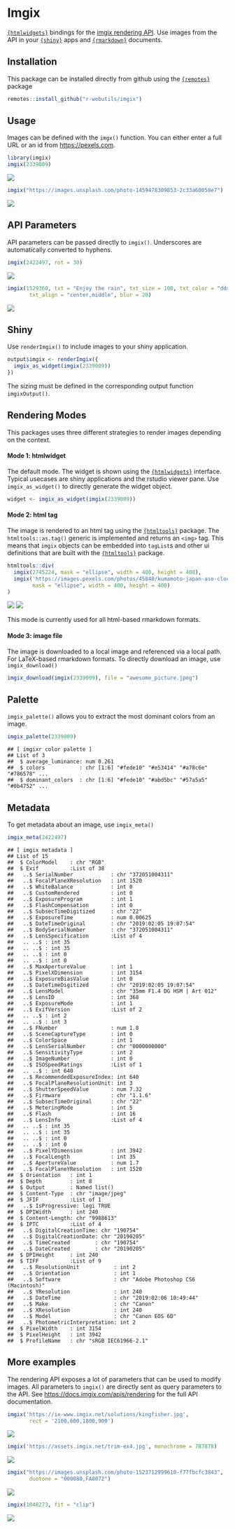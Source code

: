 
# Imgix

[`{htmlwidgets}`](https://www.htmlwidgets.org/) bindings for the [imgix
rendering API](https://docs.imgix.com/apis/rendering). Use images from
the API in your [`{shiny}`](https://shiny.rstudio.com/) apps and
[`{rmarkdown}`](https://rmarkdown.rstudio.com/) documents.

## Installation

This package can be installed directly from github using the
[`{remotes}`](https://remotes.r-lib.org/) package

``` r
remotes::install_github("r-webutils/imgix")
```

## Usage

Images can be defined with the `imgx()` function. You can either enter a
full URL or an id from <https://pexels.com>.

``` r
library(imgix)
imgix(2339009)
```

<img src="https://images.pexels.com/photos/2339009/pexels-photo-2339009.jpeg?fit=crop&amp;h=415&amp;w=830"/>

``` r
imgix("https://images.unsplash.com/photo-1459478309853-2c33a60058e7")
```

<img src="https://images.unsplash.com/photo-1459478309853-2c33a60058e7?fit=crop&amp;h=415&amp;w=830"/>

## API Parameters

API parameters can be passed directly to `imgix()`. Underscores are
automatically converted to hyphens.

``` r
imgix(2422497, rot = 30)
```

<img src="https://images.pexels.com/photos/2422497/pexels-photo-2422497.jpeg?fit=crop&amp;rot=30&amp;h=415&amp;w=830"/>

``` r
imgix(1529360, txt = "Enjoy the rain", txt_size = 100, txt_color = "ddd", 
       txt_align = "center,middle", blur = 20)
```

<img src="https://images.pexels.com/photos/1529360/pexels-photo-1529360.jpeg?fit=crop&amp;txt=Enjoy%20the%20rain&amp;txt-size=100&amp;txt-color=ddd&amp;txt-align=center,middle&amp;blur=20&amp;h=415&amp;w=830"/>

## Shiny

Use `renderImgix()` to include images to your shiny application.

``` r
output$imgix <- renderImgix({
  imgix_as_widget(imgix(2339009))
})
```

The sizing must be defined in the corresponding output function
`imgixOutput()`.

## Rendering Modes

This packages uses three different strategies to render images depending
on the context.

#### Mode 1: htmlwidget

The default mode. The widget is shown using the
[`{htmlwidgets}`](https://www.htmlwidgets.org/) interface. Typical
usecases are shiny applications and the rstudio viewer pane. Use
`imgix_as_widget()` to directly generate the widget object.

``` r
widget <- imgix_as_widget(imgix(2339009))
```

#### Mode 2: html tag

The image is rendered to an html tag using the
[`{htmltools}`](https://rstudio.github.io/htmltools/) package. The
`htmltools::as.tag()` generic is implemented and returns an `<img>` tag.
This means that `imgix` objects can be embedded into `tagList`s and
other ui definitions that are built with the
[`{htmltools}`](https://rstudio.github.io/htmltools/) package.

``` r
htmltools::div(
  imgix(2745224, mask = "ellipse", width = 400, height = 400),
  imgix('https://images.pexels.com/photos/45848/kumamoto-japan-aso-cloud-45848.jpeg', 
        mask = "ellipse", width = 400, height = 400)
)
```

<div>
<img src="https://images.pexels.com/photos/2745224/pexels-photo-2745224.jpeg?fit=crop&amp;mask=ellipse&amp;h=400&amp;w=400"/>
<img src="https://images.pexels.com/photos/45848/kumamoto-japan-aso-cloud-45848.jpeg?fit=crop&amp;mask=ellipse&amp;h=400&amp;w=400"/>
</div>

This mode is currently used for all html-based rmarkdown formats.

#### Mode 3: image file

The image is downloaded to a local image and referenced via a local
path. For LaTeX-based rmarkdown formats. To directly download an image,
use `imgix_download()`

``` r
imgix_download(imgix(2339009), file = "awesome_picture.jpeg")
```

## Palette

`imgix_palette()` allows you to extract the most dominant colors from an
image.

``` r
imgix_palette(2339009)
```

    ## [ imgixr color palette ]
    ## List of 3
    ##  $ average_luminance: num 0.261
    ##  $ colors           : chr [1:6] "#fede10" "#e53414" "#a78c6e" "#786578" ...
    ##  $ dominant_colors  : chr [1:6] "#fede10" "#abd5bc" "#57a5a5" "#0b4752" ...

## Metadata

To get metadata about an image, use `imgix_meta()`

``` r
imgix_meta(2422497)
```

    ## [ imgix metadata ]
    ## List of 15
    ##  $ ColorModel    : chr "RGB"
    ##  $ Exif          :List of 38
    ##   ..$ SerialNumber            : chr "372051004311"
    ##   ..$ FocalPlaneXResolution   : int 1520
    ##   ..$ WhiteBalance            : int 0
    ##   ..$ CustomRendered          : int 0
    ##   ..$ ExposureProgram         : int 1
    ##   ..$ FlashCompensation       : int 0
    ##   ..$ SubsecTimeDigitized     : chr "22"
    ##   ..$ ExposureTime            : num 0.00625
    ##   ..$ DateTimeOriginal        : chr "2019:02:05 19:07:54"
    ##   ..$ BodySerialNumber        : chr "372051004311"
    ##   ..$ LensSpecification       :List of 4
    ##   .. ..$ : int 35
    ##   .. ..$ : int 35
    ##   .. ..$ : int 0
    ##   .. ..$ : int 0
    ##   ..$ MaxApertureValue        : int 1
    ##   ..$ PixelXDimension         : int 3154
    ##   ..$ ExposureBiasValue       : int 0
    ##   ..$ DateTimeDigitized       : chr "2019:02:05 19:07:54"
    ##   ..$ LensModel               : chr "35mm F1.4 DG HSM | Art 012"
    ##   ..$ LensID                  : int 368
    ##   ..$ ExposureMode            : int 1
    ##   ..$ ExifVersion             :List of 2
    ##   .. ..$ : int 2
    ##   .. ..$ : int 3
    ##   ..$ FNumber                 : num 1.8
    ##   ..$ SceneCaptureType        : int 0
    ##   ..$ ColorSpace              : int 1
    ##   ..$ LensSerialNumber        : chr "0000000000"
    ##   ..$ SensitivityType         : int 2
    ##   ..$ ImageNumber             : int 0
    ##   ..$ ISOSpeedRatings         :List of 1
    ##   .. ..$ : int 640
    ##   ..$ RecommendedExposureIndex: int 640
    ##   ..$ FocalPlaneResolutionUnit: int 3
    ##   ..$ ShutterSpeedValue       : num 7.32
    ##   ..$ Firmware                : chr "1.1.6"
    ##   ..$ SubsecTimeOriginal      : chr "22"
    ##   ..$ MeteringMode            : int 5
    ##   ..$ Flash                   : int 16
    ##   ..$ LensInfo                :List of 4
    ##   .. ..$ : int 35
    ##   .. ..$ : int 35
    ##   .. ..$ : int 0
    ##   .. ..$ : int 0
    ##   ..$ PixelYDimension         : int 3942
    ##   ..$ FocalLength             : int 35
    ##   ..$ ApertureValue           : num 1.7
    ##   ..$ FocalPlaneYResolution   : int 1520
    ##  $ Orientation   : int 1
    ##  $ Depth         : int 8
    ##  $ Output        : Named list()
    ##  $ Content-Type  : chr "image/jpeg"
    ##  $ JFIF          :List of 1
    ##   ..$ IsProgressive: logi TRUE
    ##  $ DPIWidth      : int 240
    ##  $ Content-Length: chr "9988613"
    ##  $ IPTC          :List of 4
    ##   ..$ DigitalCreationTime: chr "190754"
    ##   ..$ DigitalCreationDate: chr "20190205"
    ##   ..$ TimeCreated        : chr "190754"
    ##   ..$ DateCreated        : chr "20190205"
    ##  $ DPIHeight     : int 240
    ##  $ TIFF          :List of 9
    ##   ..$ ResolutionUnit           : int 2
    ##   ..$ Orientation              : int 1
    ##   ..$ Software                 : chr "Adobe Photoshop CS6 (Macintosh)"
    ##   ..$ YResolution              : int 240
    ##   ..$ DateTime                 : chr "2019:02:06 10:49:44"
    ##   ..$ Make                     : chr "Canon"
    ##   ..$ XResolution              : int 240
    ##   ..$ Model                    : chr "Canon EOS 6D"
    ##   ..$ PhotometricInterpretation: int 2
    ##  $ PixelWidth    : int 3154
    ##  $ PixelHeight   : int 3942
    ##  $ ProfileName   : chr "sRGB IEC61966-2.1"

## More examples

The rendering API exposes a lot of parameters that can be used to modify
images. All parameters to `imgix()` are directly sent as query
parameters to the API. See <https://docs.imgix.com/apis/rendering> for
the full API documentation.

``` r
imgix('https://ix-www.imgix.net/solutions/kingfisher.jpg',
       rect = '2100,600,1800,900')
```

<img src="https://ix-www.imgix.net/solutions/kingfisher.jpg?fit=crop&amp;rect=2100,600,1800,900&amp;h=415&amp;w=830"/>

``` r
imgix('https://assets.imgix.net/trim-ex4.jpg', monochrome = 787878)
```

<img src="https://assets.imgix.net/trim-ex4.jpg?fit=crop&amp;monochrome=787878&amp;h=415&amp;w=830"/>

``` r
imgix("https://images.unsplash.com/photo-1523712999610-f77fbcfc3843", 
       duotone = "000080,FA8072")
```

<img src="https://images.unsplash.com/photo-1523712999610-f77fbcfc3843?fit=crop&amp;duotone=000080,FA8072&amp;h=415&amp;w=830"/>

``` r
imgix(1048273, fit = "clip")
```

<img src="https://images.pexels.com/photos/1048273/pexels-photo-1048273.jpeg?fit=clip&amp;h=415&amp;w=830"/>
